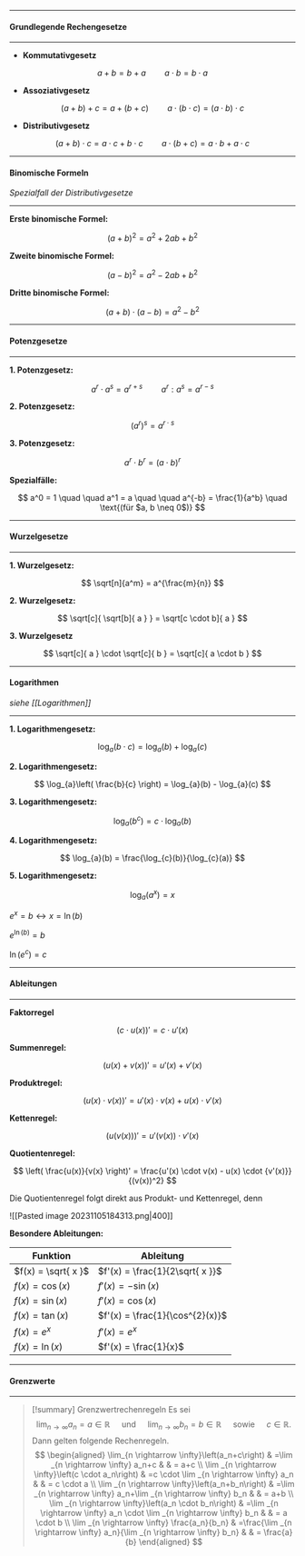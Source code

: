 ***

#### Grundlegende Rechengesetze
***

- **Kommutativgesetz**

$$
a + b = b + a \quad \quad a \cdot b = b \cdot a
$$

- **Assoziativgesetz**

$$
(a + b) + c = a + (b + c) \quad \quad a \cdot (b \cdot c) = (a \cdot b) \cdot c
$$

- **Distributivgesetz**

$$
(a + b) \cdot c = a \cdot c + b \cdot c \quad \quad a \cdot (b + c) = a \cdot b + a \cdot c
$$
***


#### Binomische Formeln
*Spezialfall der Distributivgesetze*
***

**Erste binomische Formel:**

$$
(a + b)^2 = a^2 + 2ab + b^2
$$

**Zweite binomische Formel:**

$$
(a - b)^2 = a^2 - 2ab + b^2
$$

**Dritte binomische Formel:**

$$
(a + b) \cdot (a - b) = a^2 - b^2
$$
***


#### Potenzgesetze
***
**1. Potenzgesetz:**

$$
a^r \cdot a^s = a^{r+s} \quad \quad a^r : a^s = a^{r - s}
$$

**2. Potenzgesetz:**

$$
(a^r)^s = a^{r \cdot s}
$$

**3. Potenzgesetz:**

$$
a^r \cdot b^r = (a \cdot b)^r
$$

**Spezialfälle:**

$$
a^0 = 1 \quad \quad a^1 = a \quad \quad a^{-b} = \frac{1}{a^b} \quad \text{(für $a, b \neq 0$)}
$$

***


#### Wurzelgesetze
***
**1. Wurzelgesetz:**

$$
\sqrt[n]{a^m} = a^{\frac{m}{n}}
$$

**2. Wurzelgesetz:**

$$
\sqrt[c]{ \sqrt[b]{ a } } = \sqrt[c \cdot b]{ a }
$$

**3. Wurzelgesetz**

$$
\sqrt[c]{ a } \cdot \sqrt[c]{ b } = \sqrt[c]{ a \cdot b }
$$

***


#### Logarithmen
*siehe [[Logarithmen]]*
***
**1. Logarithmengesetz:**

$$
\log_{a}(b \cdot c) = \log_{a}(b) + \log_{a}(c)
$$

**2. Logarithmengesetz:**

$$
\log_{a}\left( \frac{b}{c} \right) = \log_{a}(b) - \log_{a}(c)
$$

**3. Logarithmengesetz:**

$$
\log_{a}(b^{c}) = c \cdot \log_{a}(b)
$$

**4. Logarithmengesetz:**

$$
\log_{a}(b) = \frac{\log_{c}(b)}{\log_{c}(a)}
$$

**5. Logarithmengesetz:**

$$
\log_{a}(a^{x}) = x
$$

$e^x = b \leftrightarrow x = \ln(b)$

$e^{\ln(b)} = b$

$\ln(e^c) = c$

***


#### Ableitungen
***
**Faktorregel**

$$
(c \cdot u(x))' = c \cdot u'(x)
$$

**Summenregel:**

$$
(u(x) + v(x))' = u'(x) + v'(x)
$$

 **Produktregel:**

$$
(u(x) \cdot v(x))' = u'(x) \cdot v(x) + u(x) \cdot v'(x)
$$

**Kettenregel:**

$$
(u(v(x)))' = u'(v(x)) \cdot v'(x)
$$

**Quotientenregel:**

$$
\left( \frac{u(x)}{v(x} \right)' = \frac{u'(x) \cdot v(x) - u(x) \cdot {v'(x)}}{(v(x))^2}
$$

Die Quotientenregel folgt direkt aus Produkt- und Kettenregel, denn

![[Pasted image 20231105184313.png|400]]

**Besondere Ableitungen:**

| Funktion            | Ableitung                       |
| ------------------- | ------------------------------- |
| $f(x) = \sqrt{ x }$ | $f'(x) = \frac{1}{2\sqrt{ x }}$ |
| $f(x) = \cos(x)$    | $f'(x) = -\sin(x)$|  
| $f(x) = \sin(x)$    | $f'(x) = \cos(x)$|   
| $f(x) = \tan(x)$    | $f'(x) = \frac{1}{\cos^{2}(x)}$ |  
| $f(x) = e^x$        | $f'(x) = e^x$|   
| $f(x) = \ln(x)$     | $f'(x) = \frac{1}{x}$|    
***


#### Grenzwerte
***

> [!summary] Grenzwertrechenregeln
> Es sei
> $$
> \lim _{n \rightarrow \infty} a_n=a \in \mathbb{R} \quad \text { und } \quad \lim _{n \rightarrow \infty} b_n=b \in \mathbb{R} \quad \text { sowie } \quad c \in \mathbb{R} .
> $$
> Dann gelten folgende Rechenregeln.
> $$
> \begin{aligned}
> \lim_{n \rightarrow \infty}\left(a_n+c\right) & =\lim _{n \rightarrow \infty} a_n+c & & = a+c \\
> \lim _{n \rightarrow \infty}\left(c \cdot a_n\right) & =c \cdot \lim _{n \rightarrow \infty} a_n & & = c \cdot a \\
> \lim _{n \rightarrow \infty}\left(a_n+b_n\right) & =\lim _{n \rightarrow \infty} a_n+\lim _{n \rightarrow \infty} b_n & & = a+b \\
> \lim _{n \rightarrow \infty}\left(a_n \cdot b_n\right) & =\lim _{n \rightarrow \infty} a_n \cdot \lim _{n \rightarrow \infty} b_n & & = a \cdot b \\
> \lim _{n \rightarrow \infty} \frac{a_n}{b_n} & =\frac{\lim _{n \rightarrow \infty} a_n}{\lim _{n \rightarrow \infty} b_n} & & = \frac{a}{b}
> \end{aligned}
> $$
